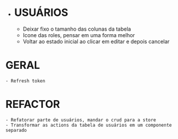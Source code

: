 - # USUÁRIOS
  - Deixar fixo o tamanho das colunas da tabela
  - Icone das roles, pensar em uma forma melhor
  - Voltar ao estado inicial ao clicar em editar e depois cancelar

# GERAL

    - Refresh token

# REFACTOR

    - Refatorar parte de usuários, mandar o crud para a store
    - Transformar as actions da tabela de usuários em um componente separado
